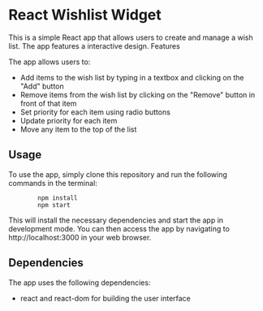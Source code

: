 # React Wishlist Widget

This is a simple React app that allows users to create and manage a wish list. The app features a interactive design.
Features

The app allows users to:

* Add items to the wish list by typing in a textbox and clicking on the "Add" button
* Remove items from the wish list by clicking on the "Remove" button in front of that item
* Set priority for each item using radio buttons
* Update priority for each item
* Move any item to the top of the list

## Usage

To use the app, simply clone this repository and run the following commands in the terminal:

            npm install
            npm start

This will install the necessary dependencies and start the app in development mode. You can then access the app by navigating to http://localhost:3000 in your web browser.

## Dependencies

The app uses the following dependencies:

* react and react-dom for building the user interface
